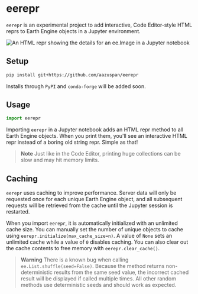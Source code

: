 # eerepr

`eerepr` is an experimental project to add interactive, Code Editor-style HTML reprs to Earth Engine objects in a Jupyter environment.

![An HTML repr showing the details for an ee.Image in a Jupyter notebook](https://user-images.githubusercontent.com/50475791/200094168-324658b7-c97e-451b-b490-2ff580ac81ab.png)

## Setup

```bash
pip install git+https://github.com/aazuspan/eerepr
```

Installs through `PyPI` and `conda-forge` will be added soon.

## Usage

```python
import eerepr
```

Importing `eerepr` in a Jupyter notebook adds an HTML repr method to all Earth Engine objects. When you print them, you'll see an interactive HTML repr instead of a boring old string repr. Simple as that!

> **Note**
> Just like in the Code Editor, printing huge collections can be slow and may hit memory limits.

## Caching

`eerepr` uses caching to improve performance. Server data will only be requested once for each unique Earth Engine object, and all subsequent requests will be retrieved from the cache until the Jupyter session is restarted.

When you import `eerepr`, it is automatically initialized with an unlimited cache size. You can manually set the number of unique objects to cache using `eerepr.initialize(max_cache_size=n)`. A value of `None` sets an unlimited cache while a value of `0` disables caching. You can also clear out the cache contents to free memory with `eerepr.clear_cache()`.

> **Warning**
> There is a known bug when calling `ee.List.shuffle(seed=False)`. Because the method returns non-deterministic results from the same seed value, the incorrect cached result will be displayed if called multiple times. All other random methods use deterministic seeds and should work as expected.
